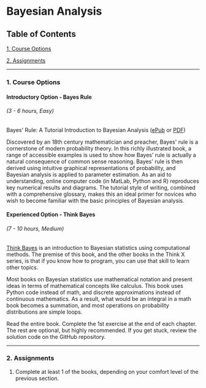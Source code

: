 # Bayesian Analysis

## Table of Contents
[1. Course Options](#section-a)

[2. Assignments](#section-b)

---

### <a name="section-a"></a>1. Course Options

#### Introductory Option - Bayes Rule
###### (3 - 6 hours, Easy)

Bayes' Rule: A Tutorial Introduction to Bayesian Analysis ([ePub](https://s3.amazonaws.com/ds-foundations/resources/bayesrule.epub) or [PDF](https://s3.amazonaws.com/ds-foundations/resources/bayesrule.pdf))

Discovered by an 18th century mathematician and preacher, Bayes' rule is a cornerstone of modern probability theory. In this richly illustrated book, a range of accessible examples is used to show how Bayes' rule is actually a natural consequence of common sense reasoning. Bayes' rule is then derived using intuitive graphical representations of probability, and Bayesian analysis is applied to parameter estimation. As an aid to understanding, online computer code (in MatLab, Python and R) reproduces key numerical results and diagrams. The tutorial style of writing, combined with a comprehensive glossary, makes this an ideal primer for novices who wish to become familiar with the basic principles of Bayesian analysis.

#### Experienced Option - Think Bayes
###### (7 - 10 hours, Medium)

[Think Bayes](http://greenteapress.com/wp/think-bayes/) is an introduction to Bayesian statistics using computational methods. The premise of this book, and the other books in the Think X series, is that if you know how to program, you can use that skill to learn other topics.

Most books on Bayesian statistics use mathematical notation and present ideas in terms of mathematical concepts like calculus. This book uses Python code instead of math, and discrete approximations instead of continuous mathematics. As a result, what would be an integral in a math book becomes a summation, and most operations on probability distributions are simple loops.

Read the entire book. Complete the 1st exercise at the end of each chapter. The rest are optional, but highly recommended. If you get stuck, review the solution code on the GitHub repository.

---

### <a name="section-b"></a>2. Assignments

1. Complete at least 1 of the books, depending on your comfort level of the previous section.
